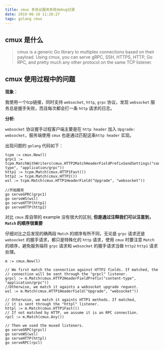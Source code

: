 ```yaml
---
title: cmux 多协议服务失败debug记录
date: 2019-06-16 11:26:27
tags: golang cmux
---
```

## cmux 是什么
> cmux is a generic Go library to multiplex connections based on their payload. Using cmux, you can serve gRPC, SSH, HTTPS, HTTP, Go RPC, and pretty much any other protocol on the same TCP listener.

## cmux 使用过程中的问题

**现象**：

我使用一个tcp链接，同时支持 `websocket`, `http`, `grpc` 协议，发现 `websocket` 服务总是握手失败，而且每次都会打一条 `http` 请求的日志。

**分析**: 

`websocket` 协议握手过程客户端主要是在 `http header` 加入 `Upgrade: websocket`，服务端使用 `cmux` 也是通过匹配这条`http header` 实现。

出现问题的 `golang` 代码如下：

```golang
tcpm := cmux.New(l)
grpc1 := tcpm.MatchWithWriters(cmux.HTTP2MatchHeaderFieldPrefixSendSettings("content-type", "application/grpc"))
http1 := tcpm.Match(cmux.HTTP1Fast())
http2 := tcpm.Match(cmux.HTTP2())
wsl := tcpm.Match(cmux.HTTP1HeaderField("Upgrade", "websocket"))

//开始服务
go serveGPRC(grpc1)
go serveWS(wsl)
go serveHTTP(http1)
go serveHTTP(http2)
```

对比 `cmux` 库自带的 example 没有很大的区别, **但是通过注释我们可以注意到， `Match` 的顺序很重要**

仔细对比之后发现的确两段 `Match` 的顺序有所不同，无论是 `grpc` 请求还是 `websocket` 的握手请求，都只是特殊化的 `http` 请求，使用 `cmux` 时要注意 `Match` 的顺序，避免服务端将 `grpc` 请求和  `websocket` 的握手请求当做 `http2` `http1` 请求处理。

```golang
m := cmux.New(l)

// We first match the connection against HTTP2 fields. If matched, the
// connection will be sent through the "grpcl" listener.
grpcl := m.Match(cmux.HTTP2HeaderFieldPrefix("content-type", "application/grpc"))
//Otherwise, we match it againts a websocket upgrade request.
wsl := m.Match(cmux.HTTP1HeaderField("Upgrade", "websocket"))

// Otherwise, we match it againts HTTP1 methods. If matched,
// it is sent through the "httpl" listener.
httpl := m.Match(cmux.HTTP1Fast())
// If not matched by HTTP, we assume it is an RPC connection.
rpcl := m.Match(cmux.Any())

// Then we used the muxed listeners.
go serveGRPC(grpcl)
go serveWS(wsl)
go serveHTTP(httpl)
go serveRPC(rpcl)
```